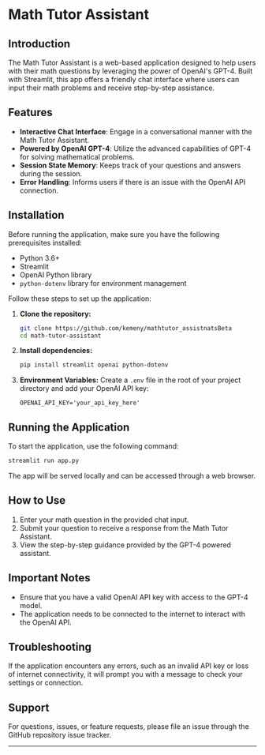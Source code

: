 
# Math Tutor Assistant

## Introduction
The Math Tutor Assistant is a web-based application designed to help users with their math questions by leveraging the power of OpenAI's GPT-4. Built with Streamlit, this app offers a friendly chat interface where users can input their math problems and receive step-by-step assistance.

## Features
- **Interactive Chat Interface**: Engage in a conversational manner with the Math Tutor Assistant.
- **Powered by OpenAI GPT-4**: Utilize the advanced capabilities of GPT-4 for solving mathematical problems.
- **Session State Memory**: Keeps track of your questions and answers during the session.
- **Error Handling**: Informs users if there is an issue with the OpenAI API connection.

## Installation

Before running the application, make sure you have the following prerequisites installed:

- Python 3.6+
- Streamlit
- OpenAI Python library
- `python-dotenv` library for environment management

Follow these steps to set up the application:

1. **Clone the repository:**
   ```sh
   git clone https://github.com/kemeny/mathtutor_assistnatsBeta
   cd math-tutor-assistant
   ```

2. **Install dependencies:**
   ```sh
   pip install streamlit openai python-dotenv
   ```

3. **Environment Variables:**
   Create a `.env` file in the root of your project directory and add your OpenAI API key:
   ```plaintext
   OPENAI_API_KEY='your_api_key_here'
   ```

## Running the Application
To start the application, use the following command:
```sh
streamlit run app.py
```
The app will be served locally and can be accessed through a web browser.

## How to Use
1. Enter your math question in the provided chat input.
2. Submit your question to receive a response from the Math Tutor Assistant.
3. View the step-by-step guidance provided by the GPT-4 powered assistant.

## Important Notes
- Ensure that you have a valid OpenAI API key with access to the GPT-4 model.
- The application needs to be connected to the internet to interact with the OpenAI API.

## Troubleshooting
If the application encounters any errors, such as an invalid API key or loss of internet connectivity, it will prompt you with a message to check your settings or connection.

## Support
For questions, issues, or feature requests, please file an issue through the GitHub repository issue tracker.

---
